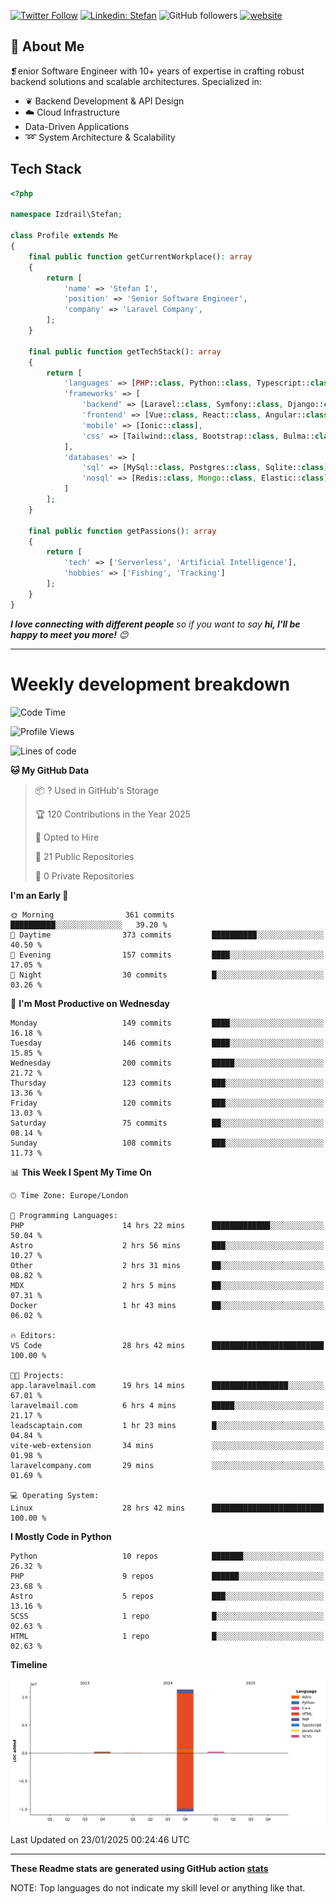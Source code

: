 [![Twitter Follow](https://img.shields.io/twitter/follow/thephpteacher?label=Follow)](https://twitter.com/intent/follow?screen_name=thephpteacher)
[![Linkedin: Stefan](https://img.shields.io/badge/izdrail-blue?style=flat-square&logo=Linkedin&logoColor=white&link=https://www.linkedin.com/in/izdrail/)](https://www.linkedin.com/in/izdrail/)
![GitHub followers](https://img.shields.io/github/followers/izdrail?label=Follow&style=social)
[![website](https://img.shields.io/badge/Website-46a2f1.svg?&style=flat-square&logo=Google-Chrome&logoColor=white&link=https://izdrail.com/)](https://izdrail.com/)

## 🚀 About Me
❡enior Software Engineer with 10+ years of expertise in crafting robust backend solutions and scalable architectures. 
Specialized in:

- ❦ Backend Development & API Design
- ☁️ Cloud Infrastructure
-  Data-Driven Applications
- ➿ System Architecture & Scalability

## Tech Stack

```php
<?php

namespace Izdrail\Stefan;

class Profile extends Me
{
    final public function getCurrentWorkplace(): array
    {
        return [
            'name' => 'Stefan I',
            'position' => 'Senior Software Engineer',
            'company' => 'Laravel Company',
        ];
    }
    
    final public function getTechStack(): array
    {
        return [
            'languages' => [PHP::class, Python::class, Typescript::class],
            'frameworks' => [
                'backend' => [Laravel::class, Symfony::class, Django::class, FastApi::class],
                'frontend' => [Vue::class, React::class, Angular::class],
                'mobile' => [Ionic::class],
                'css' => [Tailwind::class, Bootstrap::class, Bulma::class]
            ],
            'databases' => [
                'sql' => [MySql::class, Postgres::class, Sqlite::class],
                'nosql' => [Redis::class, Mongo::class, Elastic::class]
            ]
        ];
    }

    final public function getPassions(): array
    {
        return [
            'tech' => ['Serverless', 'Artificial Intelligence'],
            'hobbies' => ['Fishing', 'Tracking']
        ];
    }
}
```
 <em><b>I love connecting with different people</b> so if you want to say <b>hi, I'll be happy to meet you more!</b> 😊</em>


---
# Weekly development breakdown
<!--START_SECTION:waka-->
![Code Time](http://img.shields.io/badge/Code%20Time-944%20hrs%2028%20mins-blue)

![Profile Views](http://img.shields.io/badge/Profile%20Views-3-blue)

![Lines of code](https://img.shields.io/badge/From%20Hello%20World%20I%27ve%20Written-11.9%20million%20lines%20of%20code-blue)

**🐱 My GitHub Data** 

> 📦 ? Used in GitHub's Storage 
 > 
> 🏆 120 Contributions in the Year 2025
 > 
> 💼 Opted to Hire
 > 
> 📜 21 Public Repositories 
 > 
> 🔑 0 Private Repositories 
 > 
**I'm an Early 🐤** 

```text
🌞 Morning                361 commits         ██████████░░░░░░░░░░░░░░░   39.20 % 
🌆 Daytime                373 commits         ██████████░░░░░░░░░░░░░░░   40.50 % 
🌃 Evening                157 commits         ████░░░░░░░░░░░░░░░░░░░░░   17.05 % 
🌙 Night                  30 commits          █░░░░░░░░░░░░░░░░░░░░░░░░   03.26 % 
```
📅 **I'm Most Productive on Wednesday** 

```text
Monday                   149 commits         ████░░░░░░░░░░░░░░░░░░░░░   16.18 % 
Tuesday                  146 commits         ████░░░░░░░░░░░░░░░░░░░░░   15.85 % 
Wednesday                200 commits         █████░░░░░░░░░░░░░░░░░░░░   21.72 % 
Thursday                 123 commits         ███░░░░░░░░░░░░░░░░░░░░░░   13.36 % 
Friday                   120 commits         ███░░░░░░░░░░░░░░░░░░░░░░   13.03 % 
Saturday                 75 commits          ██░░░░░░░░░░░░░░░░░░░░░░░   08.14 % 
Sunday                   108 commits         ███░░░░░░░░░░░░░░░░░░░░░░   11.73 % 
```


📊 **This Week I Spent My Time On** 

```text
🕑︎ Time Zone: Europe/London

💬 Programming Languages: 
PHP                      14 hrs 22 mins      █████████████░░░░░░░░░░░░   50.04 % 
Astro                    2 hrs 56 mins       ███░░░░░░░░░░░░░░░░░░░░░░   10.27 % 
Other                    2 hrs 31 mins       ██░░░░░░░░░░░░░░░░░░░░░░░   08.82 % 
MDX                      2 hrs 5 mins        ██░░░░░░░░░░░░░░░░░░░░░░░   07.31 % 
Docker                   1 hr 43 mins        ██░░░░░░░░░░░░░░░░░░░░░░░   06.02 % 

🔥 Editors: 
VS Code                  28 hrs 42 mins      █████████████████████████   100.00 % 

🐱‍💻 Projects: 
app.laravelmail.com      19 hrs 14 mins      █████████████████░░░░░░░░   67.01 % 
laravelmail.com          6 hrs 4 mins        █████░░░░░░░░░░░░░░░░░░░░   21.17 % 
leadscaptain.com         1 hr 23 mins        █░░░░░░░░░░░░░░░░░░░░░░░░   04.84 % 
vite-web-extension       34 mins             ░░░░░░░░░░░░░░░░░░░░░░░░░   01.98 % 
laravelcompany.com       29 mins             ░░░░░░░░░░░░░░░░░░░░░░░░░   01.69 % 

💻 Operating System: 
Linux                    28 hrs 42 mins      █████████████████████████   100.00 % 
```

**I Mostly Code in Python** 

```text
Python                   10 repos            ███████░░░░░░░░░░░░░░░░░░   26.32 % 
PHP                      9 repos             ██████░░░░░░░░░░░░░░░░░░░   23.68 % 
Astro                    5 repos             ███░░░░░░░░░░░░░░░░░░░░░░   13.16 % 
SCSS                     1 repo              █░░░░░░░░░░░░░░░░░░░░░░░░   02.63 % 
HTML                     1 repo              █░░░░░░░░░░░░░░░░░░░░░░░░   02.63 % 
```



**Timeline**

![Lines of Code chart](https://raw.githubusercontent.com/izdrail/izdrail/master/assets/bar_graph.png)


 Last Updated on 23/01/2025 00:24:46 UTC
<!--END_SECTION:waka-->

---


**These Readme stats are generated using GitHub action [stats](https://github.com/izdrail/stats)**

NOTE: Top languages do not indicate my skill level or anything like that. 
